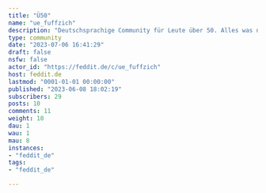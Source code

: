```yaml
---
title: "Ü50" 
name: "ue_fuffzich"
description: "Deutschsprachige Community für Leute über 50. Alles was nützlich und interessant für unsere Altersgruppe ist (keine Politik, keine Kontaktbörse)"
type: community
date: "2023-07-06 16:41:29"
draft: false
nsfw: false
actor_id: "https://feddit.de/c/ue_fuffzich"
host: feddit.de
lastmod: "0001-01-01 00:00:00"
published: "2023-06-08 18:02:19"
subscribers: 29
posts: 10
comments: 11
weight: 10
dau: 1
wau: 1
mau: 8
instances:
- "feddit_de"
tags: 
- "feddit_de"

---
```

